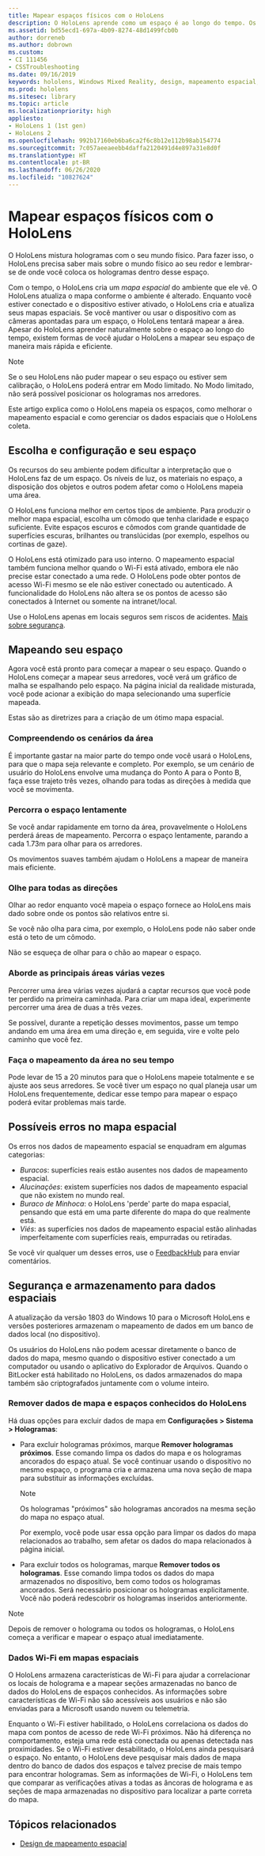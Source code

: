 ```yaml
---
title: Mapear espaços físicos com o HoloLens
description: O HoloLens aprende como um espaço é ao longo do tempo. Os usuários podem facilitar esse processo, movimentando o HoloLens de algumas maneiras pelo espaço.
ms.assetid: bd55ecd1-697a-4b09-8274-48d1499fcb0b
author: dorreneb
ms.author: dobrown
ms.custom:
- CI 111456
- CSSTroubleshooting
ms.date: 09/16/2019
keywords: hololens, Windows Mixed Reality, design, mapeamento espacial, HoloLens, reconstrução da superfície, malha, controle de cabeças, mapeamento
ms.prod: hololens
ms.sitesec: library
ms.topic: article
ms.localizationpriority: high
appliesto:
- HoloLens 1 (1st gen)
- HoloLens 2
ms.openlocfilehash: 992b17160eb6ba6ca2f6c8b12e112b98ab154774
ms.sourcegitcommit: 7c057aeeaeebb4daffa2120491d4e897a31e8d0f
ms.translationtype: HT
ms.contentlocale: pt-BR
ms.lasthandoff: 06/26/2020
ms.locfileid: "10827624"
---
```

# Mapear espaços físicos com o HoloLens

O HoloLens mistura hologramas com o seu mundo físico. Para fazer isso, o HoloLens precisa saber mais sobre o mundo físico ao seu redor e lembrar-se de onde você coloca os hologramas dentro desse espaço.

Com o tempo, o HoloLens cria um *mapa espacial* do ambiente que ele vê.  O HoloLens atualiza o mapa conforme o ambiente é alterado. Enquanto você estiver conectado e o dispositivo estiver ativado, o HoloLens cria e atualiza seus mapas espaciais. Se você mantiver ou usar o dispositivo com as câmeras apontadas para um espaço, o HoloLens tentará mapear a área. Apesar do HoloLens aprender naturalmente sobre o espaço ao longo do tempo, existem formas de você ajudar o HoloLens a mapear seu espaço de maneira mais rápida e eficiente.  

> [!NOTE]
> Se o seu HoloLens não puder mapear o seu espaço ou estiver sem calibração, o HoloLens poderá entrar em Modo limitado. No Modo limitado, não será possível posicionar os hologramas nos arredores.

Este artigo explica como o HoloLens mapeia os espaços, como melhorar o mapeamento espacial e como gerenciar os dados espaciais que o HoloLens coleta.

## Escolha e configuração e seu espaço

Os recursos do seu ambiente podem dificultar a interpretação que o HoloLens faz de um espaço. Os níveis de luz, os materiais no espaço, a disposição dos objetos e outros podem afetar como o HoloLens mapeia uma área.

O HoloLens funciona melhor em certos tipos de ambiente. Para produzir o melhor mapa espacial, escolha um cômodo que tenha claridade e espaço suficiente. Evite espaços escuros e cômodos com grande quantidade de superfícies escuras, brilhantes ou translúcidas (por exemplo, espelhos ou cortinas de gaze).

O HoloLens está otimizado para uso interno. O mapeamento espacial também funciona melhor quando o Wi-Fi está ativado, embora ele não precise estar conectado a uma rede. O HoloLens pode obter pontos de acesso Wi-Fi mesmo se ele não estiver conectado ou autenticado. A funcionalidade do HoloLens não altera se os pontos de acesso são conectados à Internet ou somente na intranet/local.

Use o HoloLens apenas em locais seguros sem riscos de acidentes. [Mais sobre segurança](https://support.microsoft.com/help/4023454/safety-information).

## Mapeando seu espaço

Agora você está pronto para começar a mapear o seu espaço.  Quando o HoloLens começar a mapear seus arredores, você verá um gráfico de malha se espalhando pelo espaço.  Na página inicial da realidade misturada, você pode acionar a exibição do mapa selecionando uma superfície mapeada.

Estas são as diretrizes para a criação de um ótimo mapa espacial.

### Compreendendo os cenários da área

É importante gastar na maior parte do tempo onde você usará o HoloLens, para que o mapa seja relevante e completo. Por exemplo, se um cenário de usuário do HoloLens envolve uma mudança do Ponto A para o Ponto B, faça esse trajeto três vezes, olhando para todas as direções à medida que você se movimenta.  

### Percorra o espaço lentamente

Se você andar rapidamente em torno da área, provavelmente o HoloLens perderá áreas de mapeamento. Percorra o espaço lentamente, parando a cada 1.73m para olhar para os arredores.  

Os movimentos suaves também ajudam o HoloLens a mapear de maneira mais eficiente.

### Olhe para todas as direções

Olhar ao redor enquanto você mapeia o espaço fornece ao HoloLens mais dado sobre onde os pontos são relativos entre si.  

Se você não olha para cima, por exemplo, o HoloLens pode não saber onde está o teto de um cômodo.  

Não se esqueça de olhar para o chão ao mapear o espaço.

### Aborde as principais áreas várias vezes

Percorrer uma área várias vezes ajudará a captar recursos que você pode ter perdido na primeira caminhada. Para criar um mapa ideal, experimente percorrer uma área de duas a três vezes.

Se possível, durante a repetição desses movimentos, passe um tempo andando em uma área em uma direção e, em seguida, vire e volte pelo caminho que você fez.

### Faça o mapeamento da área no seu tempo

Pode levar de 15 a 20 minutos para que o HoloLens mapeie totalmente e se ajuste aos seus arredores. Se você tiver um espaço no qual planeja usar um HoloLens frequentemente, dedicar esse tempo para mapear o espaço poderá evitar problemas mais tarde.  

## Possíveis erros no mapa espacial

Os erros nos dados de mapeamento espacial se enquadram em algumas categorias:

- *Buracos*: superfícies reais estão ausentes nos dados de mapeamento espacial.
- *Alucinações*: existem superfícies nos dados de mapeamento espacial que não existem no mundo real.
- *Buraco de Minhoca*: o HoloLens 'perde' parte do mapa espacial, pensando que está em uma parte diferente do mapa do que realmente está.
- *Viés*: as superfícies nos dados de mapeamento espacial estão alinhadas imperfeitamente com superfícies reais, empurradas ou retiradas.

Se você vir qualquer um desses erros, use o [FeedbackHub](hololens-feedback.md) para enviar comentários.

## Segurança e armazenamento para dados espaciais

A atualização da versão 1803 do Windows 10 para o Microsoft HoloLens e versões posteriores armazenam o  mapeamento de dados em um banco de dados local (no dispositivo).

Os usuários do HoloLens não podem acessar diretamente o banco de dados do mapa, mesmo quando o dispositivo estiver conectado a um computador ou usando o aplicativo do Explorador de Arquivos. Quando o BitLocker está habilitado no HoloLens, os dados armazenados do mapa também são criptografados juntamente com o volume inteiro.

### Remover dados de mapa e espaços conhecidos do HoloLens

Há duas opções para excluir dados de mapa em **Configurações > Sistema > Hologramas**:

- Para excluir hologramas próximos, marque **Remover hologramas próximos**. Esse comando limpa os dados do mapa e os hologramas ancorados do espaço atual. Se você continuar usando o dispositivo no mesmo espaço, o programa cria e armazena uma nova seção de mapa para substituir as informações excluídas.

   > [!NOTE]
   > Os hologramas "próximos" são hologramas ancorados na mesma seção do mapa no espaço atual.

   Por exemplo, você pode usar essa opção para limpar os dados do mapa relacionados ao trabalho, sem afetar os dados do mapa relacionados à página inicial.

- Para excluir todos os hologramas, marque **Remover todos os hologramas**. Esse comando limpa todos os dados do mapa armazenados no dispositivo, bem como todos os hologramas ancorados. Será necessário posicionar os hologramas explicitamente. Você não poderá redescobrir os hologramas inseridos anteriormente.

> [!NOTE]
> Depois de remover o holograma ou todos os hologramas, o HoloLens começa a verificar e mapear o espaço atual imediatamente.

### Dados Wi-Fi em mapas espaciais

O HoloLens armazena características de Wi-Fi para ajudar a correlacionar os locais de holograma e a mapear seções armazenadas no banco de dados do HoloLens de espaços conhecidos. As informações sobre características de Wi-Fi não são acessíveis aos usuários e não são enviadas para a Microsoft usando nuvem ou telemetria.

Enquanto o Wi-Fi estiver habilitado, o HoloLens correlaciona os dados do mapa com pontos de acesso de rede Wi-Fi próximos. Não há diferença no comportamento, esteja uma rede está conectada ou apenas detectada nas proximidades. Se o Wi-Fi estiver desabilitado, o HoloLens ainda pesquisará o espaço. No entanto, o HoloLens deve pesquisar mais dados de mapa dentro do banco de dados dos espaços e talvez precise de mais tempo para encontrar hologramas. Sem as informações de Wi-Fi, o HoloLens tem que comparar as verificações ativas a todas as âncoras de holograma e as seções de mapa armazenadas no dispositivo para localizar a parte correta do mapa.

## Tópicos relacionados

- [Design de mapeamento espacial](https://docs.microsoft.com/windows/mixed-reality/spatial-mapping-design)
